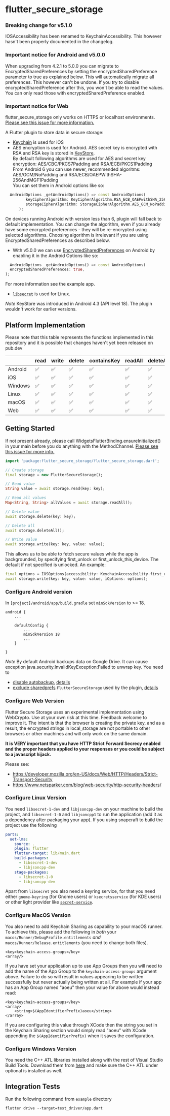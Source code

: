# flutter_secure_storage

### Breaking change for v5.1.0
IOSAccessibility has been renamed to KeychainAccessibility. This however hasn't been properly documented in the changelog.

### Important notice for Android and v5.0.0
When upgrading from 4.2.1 to 5.0.0 you can migrate to EncryptedSharedPreferences by
setting the encryptedSharedPreference parameter to true as explained below. This will automatically
migrate all preferences. This however can't be undone. If you try to disable encryptedSharedPreference
after this, you won't be able to read the values. You can only read those with encryptedSharedPreference
enabled.

### Important notice for Web
flutter_secure_storage only works on HTTPS or localhost environments. [Please see this issue for more information.](https://github.com/mogol/flutter_secure_storage/issues/320#issuecomment-976308930)


A Flutter plugin to store data in secure storage:

- [Keychain](https://developer.apple.com/library/content/documentation/Security/Conceptual/keychainServConcepts/01introduction/introduction.html#//apple_ref/doc/uid/TP30000897-CH203-TP1) is used for iOS
- AES encryption is used for Android. AES secret key is encrypted with RSA and RSA key is stored in [KeyStore](https://developer.android.com/training/articles/keystore.html).   
  By default following algorithms are used for AES and secret key encryption: AES/CBC/PKCS7Padding and RSA/ECB/PKCS1Padding  
  From Android 6 you can use newer, recommended algoritms:  
  AES/GCM/NoPadding and RSA/ECB/OAEPWithSHA-256AndMGF1Padding  
  You can set them in Android options like so:
```dart
  AndroidOptions _getAndroidOptions() => const AndroidOptions(
         keyCipherAlgorithm: KeyCipherAlgorithm.RSA_ECB_OAEPwithSHA_256andMGF1Padding,
         storageCipherAlgorithm: StorageCipherAlgorithm.AES_GCM_NoPadding,
      );
```
On devices running Android with version less than 6, plugin will fall back to default implementation. You can change the algorithm, even if you already have some encrypted preferences - they will be re-encrypted using selected algorithms.
Choosing algorithm is irrelevant if you are using EncryptedSharedPreferences as described below.
- With v5.0.0 we can use [EncryptedSharedPreferences](https://developer.android.com/topic/security/data) on Android by enabling it in the Android Options like so:
```dart
  AndroidOptions _getAndroidOptions() => const AndroidOptions(
  encryptedSharedPreferences: true,
);
```
For more information see the example app.
- [`libsecret`](https://wiki.gnome.org/Projects/Libsecret) is used for Linux.

_Note_ KeyStore was introduced in Android 4.3 (API level 18). The plugin wouldn't work for earlier versions.

## Platform Implementation
Please note that this table represents the functions implemented in this repository and it is possible that changes haven't yet been released on pub.dev

|         | read               | write              | delete             | containsKey        | readAll            | deleteAll          | isCupertinoProtectedDataAvailable | onCupertinoProtectedDataAvailabilityChanged |
| ------- | ------------------ | ------------------ | ------------------ | ------------------ | ------------------ | ------------------ | --------------------------------- | ------------------------------------------- |
| Android | :white_check_mark: | :white_check_mark: | :white_check_mark: | :white_check_mark: | :white_check_mark: | :white_check_mark: |                                   |
| iOS     | :white_check_mark: | :white_check_mark: | :white_check_mark: | :white_check_mark: | :white_check_mark: | :white_check_mark: | :white_check_mark:                | :white_check_mark:                          |
| Windows | :white_check_mark: | :white_check_mark: | :white_check_mark: | :white_check_mark: | :white_check_mark: | :white_check_mark: |                                   |
| Linux   | :white_check_mark: | :white_check_mark: | :white_check_mark: | :white_check_mark: | :white_check_mark: | :white_check_mark: |                                   |
| macOS   | :white_check_mark: | :white_check_mark: | :white_check_mark: | :white_check_mark: | :white_check_mark: | :white_check_mark: | :white_check_mark:                | :white_check_mark: (on macOS 12 and newer)  |
| Web     | :white_check_mark: | :white_check_mark: | :white_check_mark: | :white_check_mark: | :white_check_mark: | :white_check_mark: |                                   |

## Getting Started

If not present already, please call WidgetsFlutterBinding.ensureInitialized() in your main before you do anything with the MethodChannel. [Please see this issue  for more info.](https://github.com/mogol/flutter_secure_storage/issues/336)

```dart
import 'package:flutter_secure_storage/flutter_secure_storage.dart';

// Create storage
final storage = new FlutterSecureStorage();

// Read value
String value = await storage.read(key: key);

// Read all values
Map<String, String> allValues = await storage.readAll();

// Delete value
await storage.delete(key: key);

// Delete all
await storage.deleteAll();

// Write value
await storage.write(key: key, value: value);

```

This allows us to be able to fetch secure values while the app is backgrounded, by specifying first_unlock or first_unlock_this_device. The default if not specified is unlocked.
An example:

```dart
final options = IOSOptions(accessibility: KeychainAccessibility.first_unlock);
await storage.write(key: key, value: value, iOptions: options);
```

### Configure Android version

In `[project]/android/app/build.gradle` set `minSdkVersion` to >= 18.

```
android {
    ...

    defaultConfig {
        ...
        minSdkVersion 18
        ...
    }

}
```

_Note_ By default Android backups data on Google Drive. It can cause exception java.security.InvalidKeyException:Failed to unwrap key.
You need to

- [disable autobackup](https://developer.android.com/guide/topics/data/autobackup#EnablingAutoBackup), [details](https://github.com/mogol/flutter_secure_storage/issues/13#issuecomment-421083742)
- [exclude sharedprefs](https://developer.android.com/guide/topics/data/autobackup#IncludingFiles) `FlutterSecureStorage` used by the plugin, [details](https://github.com/mogol/flutter_secure_storage/issues/43#issuecomment-471642126)

### Configure Web Version

Flutter Secure Storage uses an experimental implementation using WebCrypto. Use at your own risk at this time. Feedback welcome to improve it. The intent is that the browser is creating the private key, and as a result, the encrypted strings in local_storage are not portable to other browsers or other machines and will only work on the same domain.

**It is VERY important that you have HTTP Strict Forward Secrecy enabled and the proper headers applied to your responses or you could be subject to a javascript hijack.**

Please see:

- https://developer.mozilla.org/en-US/docs/Web/HTTP/Headers/Strict-Transport-Security
- https://www.netsparker.com/blog/web-security/http-security-headers/

### Configure Linux Version

You need `libsecret-1-dev` and `libjsoncpp-dev` on your machine to build the project, and `libsecret-1-0` and `libjsoncpp1` to run the application (add it as a dependency after packaging your app). If you using snapcraft to build the project use the following

```yaml
parts:
  uet-lms:
    source: .
    plugin: flutter
    flutter-target: lib/main.dart
    build-packages:
      - libsecret-1-dev
      - libjsoncpp-dev
    stage-packages:
      - libsecret-1-0
      - libjsoncpp-dev
```

Apart from `libsecret` you also need a keyring service, for that you need either `gnome-keyring` (for Gnome users) or `ksecretsservice` (for KDE users) or other light provider like [`secret-service`](https://github.com/yousefvand/secret-service).

### Configure MacOS Version

You also need to add Keychain Sharing as capability to your macOS runner. To achieve this, please add the following in *both* your `macos/Runner/DebugProfile.entitlements` *and* `macos/Runner/Release.entitlements` (you need to change both files).

```
<key>keychain-access-groups</key>
<array/>
```

If you have set your application up to use App Groups then you will need to add the name of the App Group to the `keychain-access-groups` argument above. Failure to do so will result in values appearing to be written successfully but never actually being written at all. For example if your app has an App Group named "aoeu" then your value for above would instead read:

```
<key>keychain-access-groups</key>
<array>
	<string>$(AppIdentifierPrefix)aoeu</string>
</array>
```

If you are configuring this value through XCode then the string you set in the Keychain Sharing section would simply read "aoeu" with XCode appending the `$(AppIdentifierPrefix)` when it saves the configuration.

### Configure Windows Version

You need the C++ ATL libraries installed along with the rest of Visual Studio Build Tools. Download them from [here](https://visualstudio.microsoft.com/downloads/?q=build+tools) and make sure the C++ ATL under optional is installed as well.

## Integration Tests

Run the following command from `example` directory

```
flutter drive --target=test_driver/app.dart
```

